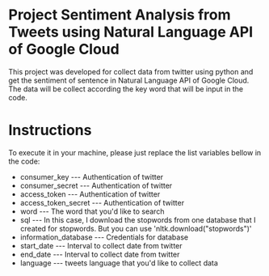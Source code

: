 # Project Sentiment Analysis from Tweets using Natural Language API of Google Cloud

This project was developed for collect data from twitter using python and get the sentiment of sentence in Natural Language API of Google Cloud. The data will be collect according the key word that will be input in the code.

# Instructions

To execute it in your machine, please just replace the list variables bellow in the code:

- consumer_key --- Authentication of twitter
- consumer_secret --- Authentication of twitter
- access_token --- Authentication of twitter
- access_token_secret --- Authentication of twitter
- word --- The word that you'd like to search
- sql --- In this case, I download the stopwords from one database that I created for stopwords. But you can use 'nltk.download("stopwords")'
- information_database --- Credentials for database
- start_date --- Interval to collect date from twitter
- end_date --- Interval to collect date from twitter
- language --- tweets language that you'd like to collect data
